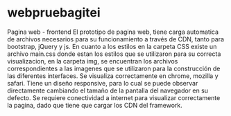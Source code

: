 # webpruebagitei
Pagina web - frontend
El prototipo de pagina web, tiene carga automatica de archivos necesarios para su funcionamiento a través de CDN, tanto para bootstrap, jQuery y js.
En cuanto a los estilos en la carpeta CSS existe un archivo main.css donde estan los estilos que se utilizaron para su correcta visualizacion, en la carpeta img, se encuentran los archivos correspondientes a las imagenes que se utilizaron para la construcción de las diferentes interfaces.
Se visualiza correctamente en chrome, mozilla y safari.
Tiene un diseño responsive, para lo cual se puede observar directamente cambiando el tamaño de la pantalla del navegador en su defecto.
Se requiere conectividad a internet para visualizar correctamente la pagina, dado que tiene que cargar los CDN del framework.
